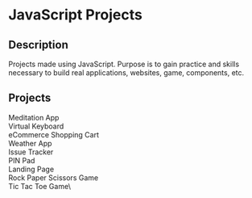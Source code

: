 # JavaScript Projects

## Description
Projects made using JavaScript. Purpose is to gain practice and skills necessary to build real applications, websites, game, components, etc.

## Projects
Meditation App\
Virtual Keyboard\
eCommerce Shopping Cart\
Weather App\
Issue Tracker\
PIN Pad\
Landing Page\
Rock Paper Scissors Game\
Tic Tac Toe Game\
